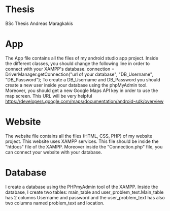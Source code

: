 # Thesis
BSc  Thesis Andreas Maragkakis

# App
The App file contains all the files of my android studio app project. 
Inside the different classes, you should change the following line in order to connect with your XAMPP's database.
connection = DriverManager.getConnection("url of your database", "DB_Username", "DB_Password");
To create a DB_Username and DB_Password you should create a new user inside your database using the phpMyAdmin tool.
Moreover, you should get a new Google Maps API key in order to use the map screen. 
This URL will be very helpful
https://developers.google.com/maps/documentation/android-sdk/overview

# Website

The website file contains all the files (HTML, CSS, PHP) of my website project. 
This website uses XAMPP services. This file should be inside the "htdocs" file of the XAMPP. 
Moreover inside the "Connection.php" file, you can connect your website with your database. 

# Database
I create a database using the PHPmyAdmin tool of the XAMPP. 
Inside the database, I create two tables: main_table and user_problem_text.Main_table has 2 columns 
Username and password and the user_problem_text has also two columns named problem_text and location.


